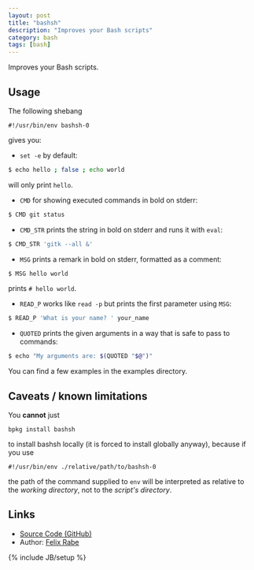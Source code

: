 ```yaml
---
layout: post
title: "bashsh"
description: "Improves your Bash scripts"
category: bash
tags: [bash]
---
```


Improves your Bash scripts.

## Usage

The following shebang

    #!/usr/bin/env bashsh-0

gives you:

* `set -e` by default:

```bash
$ echo hello ; false ; echo world
```

will only print `hello`.

* `CMD` for showing executed commands in bold on stderr:

```bash
$ CMD git status
```

* `CMD_STR` prints the string in bold on stderr and runs it with `eval`:

```bash
$ CMD_STR 'gitk --all &'
```

* `MSG` prints a remark in bold on stderr, formatted as a comment:

```bash
$ MSG hello world
```

prints `# hello world`.

* `READ_P` works like `read -p` but prints the first parameter using `MSG`:

```bash
$ READ_P 'What is your name? ' your_name
```
* `QUOTED` prints the given arguments in a way that is safe to pass to commands:

```bash
$ echo "My arguments are: $(QUOTED "$@")"
```

You can find a few examples in the examples directory.

## Caveats / known limitations

You **cannot** just

    bpkg install bashsh

to install bashsh locally (it is forced to install globally anyway), because if you use

    #!/usr/bin/env ./relative/path/to/bashsh-0

the path of the command supplied to `env` will be interpreted as relative to the *working directory*, not to the *script's directory*.

## Links

* [Source Code (GitHub)](https://github.com/mcrio/bashsh)
* Author: [Felix Rabe](https://github.com/felixrabe)

{% include JB/setup %}
